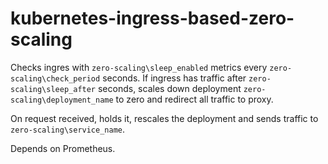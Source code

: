 # kubernetes-ingress-based-zero-scaling

Checks ingres with `zero-scaling\sleep_enabled` metrics every `zero-scaling\check_period` seconds. If ingress has traffic after `zero-scaling\sleep_after` seconds, scales down deployment `zero-scaling\deployment_name` to zero and redirect all traffic to proxy. 

On request received, holds it, rescales the deployment and sends traffic to `zero-scaling\service_name`.

Depends on Prometheus. 

